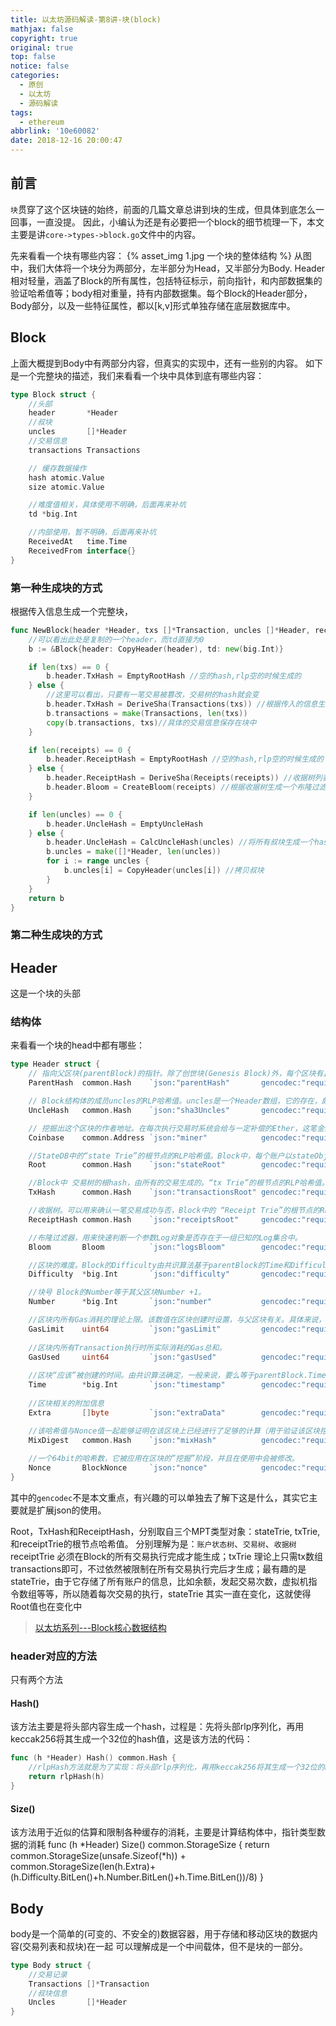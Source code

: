 ```yaml
---
title: 以太坊源码解读-第8讲-块(block)
mathjax: false
copyright: true
original: true
top: false
notice: false
categories:
  - 原创
  - 以太坊
  - 源码解读
tags:
  - ethereum
abbrlink: '10e60082'
date: 2018-12-16 20:00:47
---
```

## 前言
`块`贯穿了这个区块链的始终，前面的几篇文章总讲到块的生成，但具体到底怎么一回事，一直没提。
因此，小编认为还是有必要把一个block的细节梳理一下，本文主要是讲`core->types->block.go`文件中的内容。
<!-- more -->
先来看看一个块有哪些内容：
 {% asset_img 1.jpg  一个块的整体结构 %}
 从图中，我们大体将一个块分为两部分，左半部分为Head，又半部分为Body.
 Header相对轻量，涵盖了Block的所有属性，包括特征标示，前向指针，和内部数据集的验证哈希值等；body相对重量，持有内部数据集。每个Block的Header部分，Body部分，以及一些特征属性，都以[k,v]形式单独存储在底层数据库中。

## Block
上面大概提到Body中有两部分内容，但真实的实现中，还有一些别的内容。
如下是一个完整块的描述，我们来看看一个块中具体到底有哪些内容：
```go
type Block struct {
	//头部
	header       *Header
	//叔块
	uncles       []*Header
	//交易信息
	transactions Transactions

	// 缓存数据操作
	hash atomic.Value
	size atomic.Value

	//难度值相关，具体使用不明确，后面再来补坑
	td *big.Int

	//内部使用，暂不明确，后面再来补坑
	ReceivedAt   time.Time
	ReceivedFrom interface{}
}
```
### 第一种生成块的方式
根据传入信息生成一个完整块，
```go
func NewBlock(header *Header, txs []*Transaction, uncles []*Header, receipts []*Receipt) *Block {
	//可以看出此处是复制的一个header，而td直接为0
	b := &Block{header: CopyHeader(header), td: new(big.Int)}

	if len(txs) == 0 {
		b.header.TxHash = EmptyRootHash //空的hash,rlp空的时候生成的
	} else {
		//这里可以看出，只要有一笔交易被篡改，交易树的hash就会变
		b.header.TxHash = DeriveSha(Transactions(txs)) //根据传入的信息生成交易树的hash，
		b.transactions = make(Transactions, len(txs)) 
		copy(b.transactions, txs)//具体的交易信息保存在块中
	}

	if len(receipts) == 0 {
		b.header.ReceiptHash = EmptyRootHash //空的hash,rlp空的时候生成的
	} else {
		b.header.ReceiptHash = DeriveSha(Receipts(receipts)) //收据树列表hash
		b.header.Bloom = CreateBloom(receipts) //根据收据树生成一个布隆过滤器
	}

	if len(uncles) == 0 {
		b.header.UncleHash = EmptyUncleHash
	} else {
		b.header.UncleHash = CalcUncleHash(uncles) //将所有叔块生成一个hash
		b.uncles = make([]*Header, len(uncles))
		for i := range uncles {
			b.uncles[i] = CopyHeader(uncles[i]) //拷贝叔块
		}
	}
	return b
}
```

### 第二种生成块的方式

## Header
这是一个块的头部

### 结构体
来看看一个块的head中都有哪些：
```go
type Header struct {
	// 指向父区块(parentBlock)的指针。除了创世块(Genesis Block)外，每个区块有且只有一个父区块。
	ParentHash  common.Hash    `json:"parentHash"       gencodec:"required"`

	// Block结构体的成员uncles的RLP哈希值。uncles是一个Header数组，它的存在，颇具匠心。
	UncleHash   common.Hash    `json:"sha3Uncles"       gencodec:"required"`

	// 挖掘出这个区块的作者地址。在每次执行交易时系统会给与一定补偿的Ether，这笔金额就是发给这个地址的。
	Coinbase    common.Address `json:"miner"            gencodec:"required"`

	//StateDB中的“state Trie”的根节点的RLP哈希值。Block中，每个账户以stateObject对象表示，账户以Address为唯一标示，其信息在相关交易(Transaction)的执行中被修改。所有账户对象可以逐个插入一个Merkle-PatricaTrie(MPT)结构里，形成“state Trie”。
	Root        common.Hash    `json:"stateRoot"        gencodec:"required"`

	//Block中 交易树的根hash，由所有的交易生成的。“tx Trie”的根节点的RLP哈希值。Block的成员变量transactions中所有的tx对象，被逐个插入一个MPT结构，形成“tx Trie”。
	TxHash      common.Hash    `json:"transactionsRoot" gencodec:"required"`

	//收据树。可以用来确认一笔交易成功与否，Block中的 “Receipt Trie”的根节点的RLP哈希值。Block的所有Transaction执行完后会生成一个Receipt数组，这个数组中的所有Receipt被逐个插入一个MPT结构中，形成”Receipt Trie”。
	ReceiptHash common.Hash    `json:"receiptsRoot"     gencodec:"required"`

	//布隆过滤器，用来快速判断一个参数Log对象是否存在于一组已知的Log集合中。
	Bloom       Bloom          `json:"logsBloom"        gencodec:"required"`

	//区块的难度。Block的Difficulty由共识算法基于parentBlock的Time和Difficulty计算得出，它会应用在区块的‘挖掘’阶段。
	Difficulty  *big.Int       `json:"difficulty"       gencodec:"required"`

	//块号 Block的Number等于其父区块Number +1。
	Number      *big.Int       `json:"number"           gencodec:"required"`

	//区块内所有Gas消耗的理论上限。该数值在区块创建时设置，与父区块有关。具体来说，根据父区块的GasUsed同GasLimit * 2/3的大小关系来计算得出。
	GasLimit    uint64         `json:"gasLimit"         gencodec:"required"`
	
	//区块内所有Transaction执行时所实际消耗的Gas总和。
	GasUsed     uint64         `json:"gasUsed"          gencodec:"required"`
	
	//区块“应该”被创建的时间。由共识算法确定，一般来说，要么等于parentBlock.Time + 15s，要么等于当前系统时间。
	Time        *big.Int       `json:"timestamp"        gencodec:"required"`
	
	//区块相关的附加信息
	Extra       []byte         `json:"extraData"        gencodec:"required"`

	//该哈希值与Nonce值一起能够证明在该区块上已经进行了足够的计算（用于验证该区块挖矿成功与否的Hash值
	MixDigest   common.Hash    `json:"mixHash"          gencodec:"required"`
	
	//一个64bit的哈希数，它被应用在区块的”挖掘”阶段，并且在使用中会被修改。
	Nonce       BlockNonce     `json:"nonce"            gencodec:"required"`
}
```
其中的`gencodec`不是本文重点，有兴趣的可以单独去了解下这是什么，其实它主要就是扩展json的使用。

Root，TxHash和ReceiptHash，分别取自三个MPT类型对象：stateTrie, txTrie, 和receiptTrie的根节点哈希值。 
分别理解为是：`账户状态树`、`交易树`、`收据树`
receiptTrie 必须在Block的所有交易执行完成才能生成；txTrie 理论上只需tx数组transactions即可，不过依然被限制在所有交易执行完后才生成；最有趣的是stateTrie，由于它存储了所有账户的信息，比如余额，发起交易次数，虚拟机指令数组等等，所以随着每次交易的执行，stateTrie 其实一直在变化，这就使得Root值也在变化中
> [以太坊系列---Block核心数据结构](https://blog.csdn.net/niyuelin1990/article/details/80423823)

### header对应的方法
只有两个方法

#### Hash()
该方法主要是将头部内容生成一个hash，过程是：先将头部rlp序列化，再用keccak256将其生成一个32位的hash值，这是该方法的代码：
```go
func (h *Header) Hash() common.Hash {
	//rlpHash方法就是为了实现：将头部rlp序列化，再用keccak256将其生成一个32位的hash值
	return rlpHash(h) 
}
```

#### Size()
该方法用于近似的估算和限制各种缓存的消耗，主要是计算结构体中，指针类型数据的消耗
func (h *Header) Size() common.StorageSize {
	return common.StorageSize(unsafe.Sizeof(*h)) + common.StorageSize(len(h.Extra)+(h.Difficulty.BitLen()+h.Number.BitLen()+h.Time.BitLen())/8)
}

## Body
body是一个简单的(可变的、不安全的)数据容器，用于存储和移动区块的数据内容(交易列表和叔块)在一起
可以理解成是一个中间载体，但不是块的一部分。
```go
type Body struct {
	//交易记录
	Transactions []*Transaction
	//叔块信息
	Uncles       []*Header
}
```